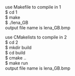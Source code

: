 use Makefile to compile in 1  
  $ cd 1  
  $ make  
  $ ./lena_GB  
  output file name is lena_GB.bmp  
  
use CMakelists to compile in 2  
  $ cd 2  
  $ mkdir build  
  $ cd build  
  $ cmake ..  
  $ make run  
  output file name is lena_GB.bmp  
